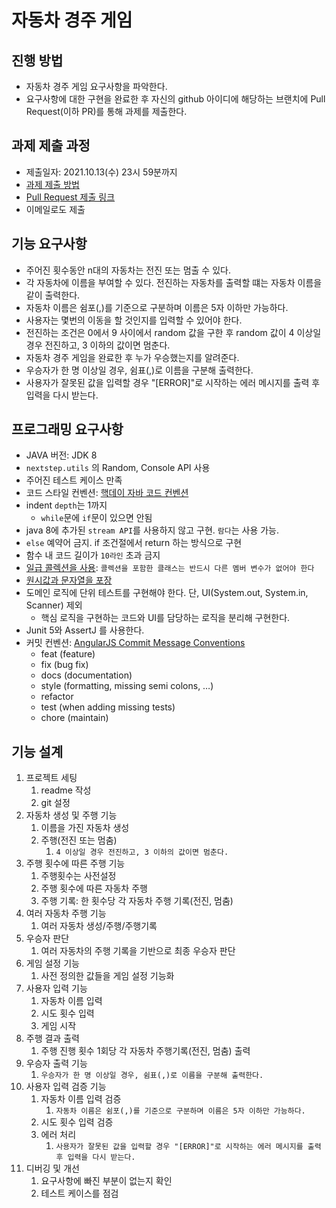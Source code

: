 # 자동차 경주 게임


## 진행 방법
* 자동차 경주 게임 요구사항을 파악한다.
* 요구사항에 대한 구현을 완료한 후 자신의 github 아이디에 해당하는 브랜치에 Pull Request(이하 PR)를 통해 과제를 제출한다.

## 과제 제출 과정
* 제출일자: 2021.10.13(수) 23시 59분까지
* [과제 제출 방법](https://github.com/next-step/nextstep-docs/tree/master/precourse)
* [Pull Request 제출 링크](https://github.com/next-step/java-racingcar-precourse/pulls)
* 이메일로도 제출

## 기능 요구사항
- 주어진 횟수동안 n대의 자동차는 전진 또는 멈출 수 있다.
- 각 자동차에 이름을 부여할 수 있다. 전진하는 자동차를 출력할 떄는 자동차 이름을 같이 출력한다.
- 자동차 이름은 쉼포(,)를 기준으로 구분하며 이름은 5자 이하만 가능하다.
- 사용자는 몇번의 이동을 할 것인지를 입력할 수 있어야 한다.
- 전진하는 조건은 0에서 9 사이에서 random 값을 구한 후 random 값이 4 이상일 경우 전진하고, 3 이하의 값이면 멈춘다.
- 자동차 경주 게임을 완료한 후 누가 우승했는지를 알려준다.
- 우승자가 한 명 이상일 경우, 쉼표(,)로 이름을 구분해 출력한다.
- 사용자가 잘못된 값을 입력할 경우 "[ERROR]"로 시작하는 에러 메시지를 출력 후 입력을 다시 받는다.

## 프로그래밍 요구사항
- JAVA 버전: JDK 8
- `nextstep.utils` 의 Random, Console API 사용
- 주어진 테스트 케이스 만족
- 코드 스타일 컨벤션: [핵데이 자바 코드 컨벤션](https://naver.github.io/hackday-conventions-java/)
- indent `depth`는 1까지
  - `while`문에 `if`문이 있으면 안됨
- java 8에 추가된 `stream API`를 사용하지 않고 구현. `람다`는 사용 가능.
- `else` 예약어 금지. if 조건절에서 return 하는 방식으로 구현
- 함수 내 코드 길이가 `10라인` 초과 금지
- [일급 콜렉션을 사용](https://developerfarm.wordpress.com/2012/02/01/object_calisthenics_/): `콜렉션을 포함한 클래스는 반드시 다른 멤버 변수가 없어야 한다`
- [원시값과 문자열을 포장](https://developerfarm.wordpress.com/2012/01/27/object_calisthenics_4/)
- 도메인 로직에 단위 테스트를 구현해야 한다. 단, UI(System.out, System.in, Scanner) 제외
  - 핵심 로직을 구현하는 코드와 UI를 담당하는 로직을 분리해 구현한다.
- Junit 5와 AssertJ 를 사용한다.
- 커밋 컨벤션: [AngularJS Commit Message Conventions](https://gist.github.com/stephenparish/9941e89d80e2bc58a153)
  - feat (feature)
  - fix (bug fix)
  - docs (documentation)
  - style (formatting, missing semi colons, …)
  - refactor
  - test (when adding missing tests)
  - chore (maintain)

## 기능 설계
1. 프로젝트 세팅
   1. readme 작성
   2. git 설정
2. 자동차 생성 및 주행 기능
   1. 이름을 가진 자동차 생성
   2. 주행(전진 또는 멈춤)
      1. `4 이상일 경우 전진하고, 3 이하의 값이면 멈춘다.`
3. 주행 횟수에 따른 주행 기능
   1. 주행횟수는 사전설정 
   2. 주행 횟수에 따른 자동차 주행
   3. 주행 기록: 한 횟수당 각 자동차 주행 기록(전진, 멈춤)
4. 여러 자동차 주행 기능
   1. 여러 자동차 생성/주행/주행기록
5. 우승자 판단
   1. 여러 자동차의 주행 기록을 기반으로 최종 우승자 판단
6. 게임 설정 기능
   1. 사전 정의한 값들을 게임 설정 기능화
7. 사용자 입력 기능
   1. 자동차 이름 입력
   2. 시도 횟수 입력
   3. 게임 시작
8. 주행 결과 출력
   1. 주행 진행 횟수 1회당 각 자동차 주행기록(전진, 멈춤) 출력 
9. 우승자 출력 기능
   1. `우승자가 한 명 이상일 경우, 쉼표(,)로 이름을 구분해 출력한다.`
10. 사용자 입력 검증 기능
    1. 자동차 이름 입력 검증
       1. `자동차 이름은 쉼포(,)를 기준으로 구분하며 이름은 5자 이하만 가능하다.`
    2. 시도 횟수 입력 검증
    3. 에러 처리
       1. `사용자가 잘못된 값을 입력할 경우 "[ERROR]"로 시작하는 에러 메시지를 출력 후 입력을 다시 받는다.`
11. 디버깅 및 개선
    1. 요구사항에 빠진 부분이 없는지 확인
    2. 테스트 케이스를 점검
